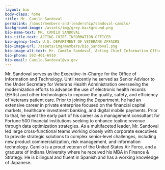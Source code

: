 ```yaml
---
layout: bio
body-class: home
title: Mr. Camilo Sandoval
permalink: /about/members-and-leadership/sandoval-camilo/
background-image: /assets/img/grey.background.png
bio-name-text: MR. CAMILO SANDOVAL
bio-title-text: ACTING CHIEF INFORMATION OFFICER
bio-agency-text: U.S. DEPARTMENT OF VETERANS AFFAIRS
bio-image-url: /assets/img/members/bio_Sandoval.png
bio-image-alt-text: Mr. Camilo Sandoval, Acting Chief Information Officer of the U.S. Department of Veterans Affairs
bio-phone: 202-461-6910
bio-email: Camilo.Sandoval@va.gov
---
```

Mr. Sandoval serves as the Executive-in-Charge for the Office of Information and Technology. Until recently he served as Senior Advisor to the Under Secretary for Veterans Health Administration overseeing the modernization efforts to advance the use of electronic health records (EHRs) and other technologies to improve the quality, safety, and efficiency of Veterans patient care. Prior to joining the Department, he had an extensive career in private enterprise focused on the financial capital markets, healthcare investment banking, and digital mobile payments. Prior to that, he spent the early part of his career as a management consultant for Fortune 500 financial institutions seeking to enhance topline revenue through data optimization strategies. As a multifaceted leader, Mr. Sandoval led large cross‐functional teams working closely with corporate executives to provide strategic solutions to complex senior‐level challenges, including new product commercialization, risk management, and information technology. Camilo is a proud veteran of the United States Air Force, and a graduate of Indiana University where he received his MBA in Finance & Strategy. He is bilingual and fluent in Spanish and has a working knowledge of Japanese.
